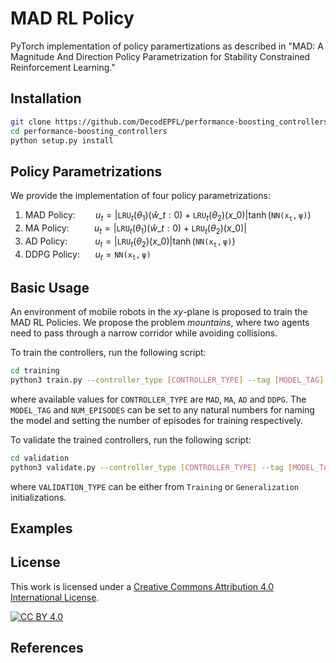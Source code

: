 # MAD RL Policy

PyTorch implementation of policy paramertizations as described in 
"MAD: A Magnitude And Direction Policy Parametrization for Stability Constrained Reinforcement Learning."

## Installation

```bash
git clone https://github.com/DecodEPFL/performance-boosting_controllers.git
cd performance-boosting_controllers
python setup.py install
```

## Policy Parametrizations

We provide the implementation of four policy parametrizations:
1. MAD Policy: $\quad$ $~$ $u_t = |\mathtt{LRU}_t(\theta_1)(\widehat{w}\_{t:0}) + \mathtt{LRU}_t(\theta_2)(x\_0) | \tanh(\mathtt{NN(x_t, \psi)})$
2. MA Policy: $\quad$ $~~~$ $u_t = |\mathtt{LRU}_t(\theta_1)(\widehat{w}\_{t:0}) + \mathtt{LRU}_t(\theta_2)(x\_0) |$
3. AD Policy: $\quad$ $~~~~$ $u_t = | \mathtt{LRU}_t(\theta_2)(x\_0) | \tanh(\mathtt{NN(x_t, \psi)})$
4. DDPG Policy: $\quad$ $u_t = \mathtt{NN(x_t, \psi)}$

## Basic Usage

An environment of mobile robots in the <i>xy</i>-plane is proposed to train the MAD RL Policies.
We propose the problem _mountains_, where two agents need to pass through a narrow corridor 
while avoiding collisions.

To train the controllers, run the following script:
```bash
cd training
python3 train.py --controller_type [CONTROLLER_TYPE] --tag [MODEL_TAG] --episodes [NUM_EPISODES]
```
where available values for `CONTROLLER_TYPE` are `MAD`, `MA`, `AD` and `DDPG`. 
The `MODEL_TAG` and `NUM_EPISODES` can be set to any natural numbers for naming the model and setting the number of episodes for training respectively. 

To validate the trained controllers, run the following script:
```bash
cd validation
python3 validate.py --controller_type [CONTROLLER_TYPE] --tag [MODEL_TAG] --validation_type [VALIDATION_TYPE]
```
where `VALIDATION_TYPE` can be either from `Training` or `Generalization` initializations.

## Examples


## License

This work is licensed under a
[Creative Commons Attribution 4.0 International License][cc-by].

[![CC BY 4.0][cc-by-image]][cc-by] 

[cc-by]: http://creativecommons.org/licenses/by/4.0/
[cc-by-image]: https://i.creativecommons.org/l/by/4.0/88x31.png
[cc-by-shield]: https://img.shields.io/badge/License-CC%20BY%204.0-lightgrey.svg

## References
